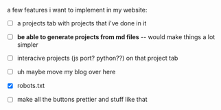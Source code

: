 a few features i want to implement in my website:

- [ ] a projects tab with projects that i've done in it    
- [ ] **be able to generate projects from md files** -- would make things a lot simpler    
- [ ] interacive projects (js port? python??) on that project tab   
- [ ] uh maybe move my blog over here    
- [x] robots.txt   
- [ ] make all the buttons prettier and stuff like that

